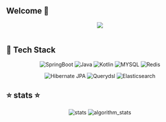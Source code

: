 ## Welcome 👋 

<div align="center">
  <img src="https://capsule-render.vercel.app/api?type=cylinder&color=auto&text=BE%20Developer&fontAlignY=45&fontSize=40&height=150&animation=blinking&desc=alexjime&descAlignY=70">
</div>
<br/>

## 📱 Tech Stack 

<div align="center">
    <p>
      <img src="https://img.shields.io/badge/SpringBoot-%236DB33F.svg?style=for-the-badge&logo=Spring Boot&logoColor=white" alt="SpringBoot"/>
      <img src="https://img.shields.io/badge/java-%23ED8B00.svg?style=for-the-badge&logo=java&logoColor=white" alt="Java"/>
      <img src="https://img.shields.io/badge/kotlin-%230095D5.svg?style=for-the-badge&logo=kotlin&logoColor=white" alt="Kotlin"/>
      <img src="https://img.shields.io/badge/mysql-%2300f.svg?style=for-the-badge&logo=mysql&logoColor=white" alt="MYSQL"/>
      <img src="https://img.shields.io/badge/redis-%23DD0031.svg?style=for-the-badge&logo=redis&logoColor=white" alt="Redis"/>
    </p>
    <p>
      <img src="https://img.shields.io/badge/Hibernate JPA-A6A9AA?style=for-the-badge&logo=Hibernate&logoColor=white" alt="Hibernate JPA"/>
      <img src="https://img.shields.io/badge/Querydsl-%236929C4.svg?style=for-the-badge&logo=Qiskit&logoColor=white" alt="Querydsl"/>
      <img src="https://img.shields.io/badge/-ElasticSearch-005571?style=for-the-badge&logo=elasticsearch" alt="Elasticsearch"/>
    </p>
</div>

## ⭐️ stats ⭐️  
<div align="center">
    <p>
      <img src="https://github-readme-stats.vercel.app/api?username=alexjime&theme=blue-green&show_icons=true" alt="stats"/>
      <img src="http://mazassumnida.wtf/api/v2/generate_badge?boj=hungry_shark" alt="algorithm_stats"/>
    </p>
</div>
